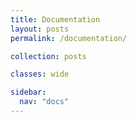 ```yaml
---
title: Documentation
layout: posts
permalink: /documentation/

collection: posts

classes: wide

sidebar:
  nav: "docs"
---
```


